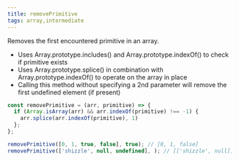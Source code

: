 ```yaml
---
title: removePrimitive
tags: array,intermediate
---
```


Removes the first encountered primitive in an array.

- Uses Array.prototype.includes() and Array.prototype.indexOf() to check if primitive exists
- Uses Array.prototype.splice() in combination with Array.prototype.indexOf() to operate on the array in place
- Calling this method without specifying a 2nd parameter will remove the first undefined element (if present)

```js
const removePrimitive = (arr, primitive) => {
  if (Array.isArray(arr) && arr.indexOf(primitive) !== -1) {
    arr.splice(arr.indexOf(primitive), 1)
  };
};
```

```js
removePrimitive([0, 1, true, false], true); // [0, 1, false]
removePrimitive(['shizzle', null, undefined], ); // [['shizzle', null]]
```
